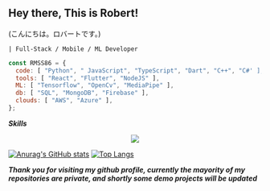 ## Hey there, This is Robert!
 (こんにちは。ロバートです。)

```| Full-Stack / Mobile / ML Developer```

```javascript
const RMSS86 = {
  code: [ "Python", " JavaScript", "TypeScript", "Dart", "C++", "C#' ],
  tools: [ "React", "Flutter", "NodeJS" ],
  ML: [ "Tensorflow", "OpenCv", "MediaPipe" ],
  db: [ "SQL", "MongoDB", "Firebase" ],
  clouds: [ "AWS", "Azure" ],
};
```

***Skills***
<p align='center'>
  <a href='https://skillicons.dev'>
    <img src='https://skillicons.dev/icons?i=py,js,ts,react,nextjs,dart,flutter,cpp,cs,tensorflow,opencv,sass,tailwind,mongodb,sqlite,supabase,firebase,git,aws,azure,docker,kubernetes,css,html,express,flask,gradle,graphql,ai,blender,unity,unreal' />
  </a>
</p> 

[![Anurag's GitHub stats](https://github-readme-stats.vercel.app/api?username=RMSS86)](https://github.com/anuraghazra/github-readme-stats)
[![Top Langs](https://github-readme-stats.vercel.app/api/top-langs/?username=RMSS86&layout=donut)](https://github.com/anuraghazra/github-readme-stats)

***Thank you for visiting my github profile, currently the mayority of my repositories are private, and shortly some demo projects will be updated***
